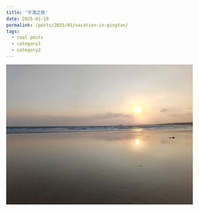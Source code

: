```yaml
---
title: '平潭之旅'
date: 2025-01-19
permalink: /posts/2025/01/vacation-in-pingtan/
tags:
  - cool posts
  - category1
  - category2
---
```


![平潭日出](../images/pingtan4.jpg)